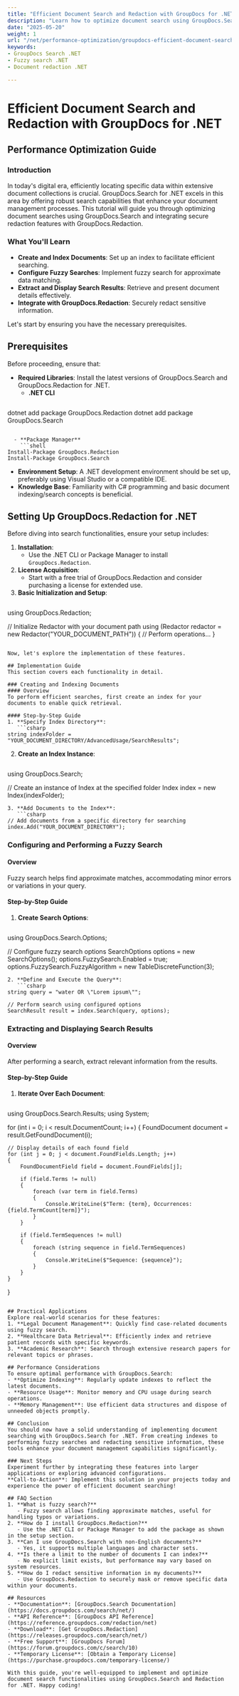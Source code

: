 ```yaml
---
title: "Efficient Document Search and Redaction with GroupDocs for .NET"
description: "Learn how to optimize document search using GroupDocs.Search, implement fuzzy searches, and securely redact sensitive information. Perfect for improving your .NET applications."
date: "2025-05-20"
weight: 1
url: "/net/performance-optimization/groupdocs-efficient-document-search-redaction/"
keywords:
- GroupDocs Search .NET
- Fuzzy search .NET
- Document redaction .NET

---
```



# Efficient Document Search and Redaction with GroupDocs for .NET
## Performance Optimization Guide

### Introduction
In today's digital era, efficiently locating specific data within extensive document collections is crucial. GroupDocs.Search for .NET excels in this area by offering robust search capabilities that enhance your document management processes. This tutorial will guide you through optimizing document searches using GroupDocs.Search and integrating secure redaction features with GroupDocs.Redaction.

### What You'll Learn
- **Create and Index Documents**: Set up an index to facilitate efficient searching.
- **Configure Fuzzy Searches**: Implement fuzzy search for approximate data matching.
- **Extract and Display Search Results**: Retrieve and present document details effectively.
- **Integrate with GroupDocs.Redaction**: Securely redact sensitive information.

Let's start by ensuring you have the necessary prerequisites.

## Prerequisites
Before proceeding, ensure that:

- **Required Libraries**: Install the latest versions of GroupDocs.Search and GroupDocs.Redaction for .NET.
  - **.NET CLI**
    ```shell
dotnet add package GroupDocs.Redaction
dotnet add package GroupDocs.Search
```
  
  - **Package Manager**
    ```shell
Install-Package GroupDocs.Redaction
Install-Package GroupDocs.Search
```
  
- **Environment Setup**: A .NET development environment should be set up, preferably using Visual Studio or a compatible IDE.
- **Knowledge Base**: Familiarity with C# programming and basic document indexing/search concepts is beneficial.

## Setting Up GroupDocs.Redaction for .NET
Before diving into search functionalities, ensure your setup includes:
1. **Installation**:
   - Use the .NET CLI or Package Manager to install `GroupDocs.Redaction`.
2. **License Acquisition**:
   - Start with a free trial of GroupDocs.Redaction and consider purchasing a license for extended use.
3. **Basic Initialization and Setup**: 
   ```csharp
using GroupDocs.Redaction;

// Initialize Redactor with your document path
using (Redactor redactor = new Redactor("YOUR_DOCUMENT_PATH"))
{
    // Perform operations...
}
```

Now, let's explore the implementation of these features.

## Implementation Guide
This section covers each functionality in detail.

### Creating and Indexing Documents
#### Overview
To perform efficient searches, first create an index for your documents to enable quick retrieval.

#### Step-by-Step Guide
1. **Specify Index Directory**: 
   ```csharp
string indexFolder = "YOUR_DOCUMENT_DIRECTORY/AdvancedUsage/SearchResults";
```
2. **Create an Index Instance**: 
   ```csharp
using GroupDocs.Search;

// Create an instance of Index at the specified folder
Index index = new Index(indexFolder);
```
3. **Add Documents to the Index**: 
   ```csharp
// Add documents from a specific directory for searching
index.Add("YOUR_DOCUMENT_DIRECTORY");
```

### Configuring and Performing a Fuzzy Search
#### Overview
Fuzzy search helps find approximate matches, accommodating minor errors or variations in your query.

#### Step-by-Step Guide
1. **Create Search Options**: 
   ```csharp
using GroupDocs.Search.Options;

// Configure fuzzy search options
SearchOptions options = new SearchOptions();
options.FuzzySearch.Enabled = true; 
options.FuzzySearch.FuzzyAlgorithm = new TableDiscreteFunction(3);
```
2. **Define and Execute the Query**: 
   ```csharp
string query = "water OR \"Lorem ipsum\"";

// Perform search using configured options
SearchResult result = index.Search(query, options);
```

### Extracting and Displaying Search Results
#### Overview
After performing a search, extract relevant information from the results.

#### Step-by-Step Guide
1. **Iterate Over Each Document**: 
   ```csharp
using GroupDocs.Search.Results;
using System;

for (int i = 0; i < result.DocumentCount; i++)
{
    FoundDocument document = result.GetFoundDocument(i);

    // Display details of each found field
    for (int j = 0; j < document.FoundFields.Length; j++)
    {
        FoundDocumentField field = document.FoundFields[j];

        if (field.Terms != null)
        {
            foreach (var term in field.Terms)
            {
                Console.WriteLine($"Term: {term}, Occurrences: {field.TermCount[term]}");
            }
        }

        if (field.TermSequences != null)
        {
            foreach (string sequence in field.TermSequences)
            {
                Console.WriteLine($"Sequence: {sequence}");
            }
        }
    }
}
```

## Practical Applications
Explore real-world scenarios for these features:
1. **Legal Document Management**: Quickly find case-related documents using fuzzy search.
2. **Healthcare Data Retrieval**: Efficiently index and retrieve patient records with specific keywords.
3. **Academic Research**: Search through extensive research papers for relevant topics or phrases.

## Performance Considerations
To ensure optimal performance with GroupDocs.Search:
- **Optimize Indexing**: Regularly update indexes to reflect the latest documents.
- **Resource Usage**: Monitor memory and CPU usage during search operations.
- **Memory Management**: Use efficient data structures and dispose of unneeded objects promptly.

## Conclusion
You should now have a solid understanding of implementing document searching with GroupDocs.Search for .NET. From creating indexes to performing fuzzy searches and redacting sensitive information, these tools enhance your document management capabilities significantly.

### Next Steps
Experiment further by integrating these features into larger applications or exploring advanced configurations.
**Call-to-Action**: Implement this solution in your projects today and experience the power of efficient document searching!

## FAQ Section
1. **What is fuzzy search?**
   - Fuzzy search allows finding approximate matches, useful for handling typos or variations.
2. **How do I install GroupDocs.Redaction?**
   - Use the .NET CLI or Package Manager to add the package as shown in the setup section.
3. **Can I use GroupDocs.Search with non-English documents?**
   - Yes, it supports multiple languages and character sets.
4. **Is there a limit to the number of documents I can index?**
   - No explicit limit exists, but performance may vary based on system resources.
5. **How do I redact sensitive information in my documents?**
   - Use GroupDocs.Redaction to securely mask or remove specific data within your documents.

## Resources
- **Documentation**: [GroupDocs.Search Documentation](https://docs.groupdocs.com/search/net/)
- **API Reference**: [GroupDocs API Reference](https://reference.groupdocs.com/redaction/net)
- **Download**: [Get GroupDocs.Redaction](https://releases.groupdocs.com/search/net/)
- **Free Support**: [GroupDocs Forum](https://forum.groupdocs.com/c/search/10)
- **Temporary License**: [Obtain a Temporary License](https://purchase.groupdocs.com/temporary-license/) 

With this guide, you're well-equipped to implement and optimize document search functionalities using GroupDocs.Search and Redaction for .NET. Happy coding!

